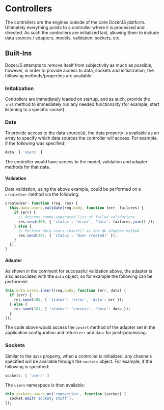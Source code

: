 # Controllers

The controllers are the engines outside of the core DozerJS platform. Ultimately
everything points to a controller where it is processed and directed. As such the
controllers are initialized last, allowing them to include data sources / adapters,
models, validation, sockets, etc.

## Built-Ins

DozerJS attempts to remove itself from subjectivity as much as possible, however,
in order to provide access to data, sockets and initialization, the following
methods/properties are available:

### Initalization

Controllers are immediately loaded on startup, and as such, provide the `init`
method to immediately run any needed functionality (for example, start listening
to a specific socket).

### Data

To provide access to the data source(s), the data property is available as an array
to specify which data sources the controller will access. For example, if the following
was specified:

```javascript
data: [ 'users' ]
```

The controller would have access to the model, validation and adapter methods for
that data.

#### Validation

Data validation, using the above example, could be performed on a `createUser` method
via the following:

```javascript
createUser: function (req, res) {
  this.data.users.validate(req.body, function (err, failures) {
    if (err) {
      // Returns comma-separated list of failed validations
      res.send(400, { 'status': 'error', 'data': failures.join() });
    } else {
      // Perform data.users.insert() as the db adapter method
      res.send(201, { 'status': 'User created!' });
    }
  });
}
```

#### Adapter

As shown in the comment for successful validation above, the adapter is also
associated with the `data` object, so for example the following can be performed:

```javascript
this.data.users.insert(req.body, function (err, data) {
  if (err) {
    res.send(400, { 'status': 'error', 'data': err });
  } else {
    res.send(201, { 'status': 'success', 'data': data });
  }
});
```

The code above would access the `insert` method of the adapter set in the application
configuration and return `err` and `data` for post-processing.

### Sockets

Similar to the `data` property, when a controller is initialized, any channels
specified will be available through the `sockets` object. For example, if the following
is specified:

```javascript
sockets: [ 'users' ]
```

The `users` namespace is then available:

```javascript
this.sockets.users.on('connection', function (socket) {
  socket.emit('sockety stuff');
});
```